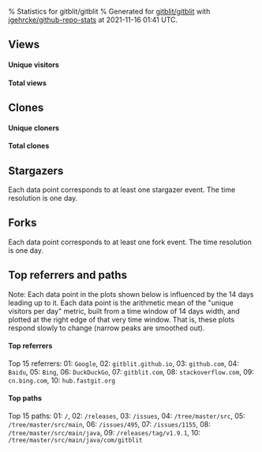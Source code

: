 % Statistics for gitblit/gitblit
% Generated for [gitblit/gitblit](https://github.com/gitblit/gitblit) with [jgehrcke/github-repo-stats](https://github.com/jgehrcke/github-repo-stats) at 2021-11-16 01:41 UTC.


## Views

#### Unique visitors
<div id="chart_views_unique" class="full-width-chart"></div>

#### Total views
<div id="chart_views_total" class="full-width-chart"></div>

<div class="pagebreak-for-print"> </div>


## Clones

#### Unique cloners
<div id="chart_clones_unique" class="full-width-chart"></div>

#### Total clones
<div id="chart_clones_total" class="full-width-chart"></div>



<div class="pagebreak-for-print"> </div>



## Stargazers

Each data point corresponds to at least one stargazer event.
The time resolution is one day.

<div id="chart_stargazers" class="full-width-chart"></div>




## Forks

Each data point corresponds to at least one fork event.
The time resolution is one day.

<div id="chart_forks" class="full-width-chart"></div>




<div class="pagebreak-for-print"> </div>



## Top referrers and paths


Note: Each data point in the plots shown below is influenced by the 14 days
leading up to it. Each data point is the arithmetic mean of the "unique
visitors per day" metric, built from a time window of 14 days width, and
plotted at the right edge of that very time window. That is, these plots
respond slowly to change (narrow peaks are smoothed out).




#### Top referrers


<div id="chart_referrers_top_n_alltime" class="full-width-chart"></div>

Top 15 referrers: 01: `Google`, 02: `gitblit.github.io`, 03: `github.com`, 04: `Baidu`, 05: `Bing`, 06: `DuckDuckGo`, 07: `gitblit.com`, 08: `stackoverflow.com`, 09: `cn.bing.com`, 10: `hub.fastgit.org`





#### Top paths


<div id="chart_paths_top_n_alltime" class="full-width-chart"></div>

Top 15 paths: 01: `/`, 02: `/releases`, 03: `/issues`, 04: `/tree/master/src`, 05: `/tree/master/src/main`, 06: `/issues/495`, 07: `/issues/1155`, 08: `/tree/master/src/main/java`, 09: `/releases/tag/v1.9.1`, 10: `/tree/master/src/main/java/com/gitblit`


<script type="text/javascript">
    vegaEmbed('#chart_views_unique', {"$schema": "https://vega.github.io/schema/vega-lite/v4.8.1.json", "config": {"arc": {"fill": "#1b1e23"}, "area": {"fill": "#1b1e23"}, "axisBottom": {"domainColor": "#a9b4c4", "gridColor": "#a9b4c4", "labelColor": "#1b1e23", "labelFont": "relative-mono-11-pitch-pro, Menlo, monospace", "tickColor": "#a9b4c4", "titleColor": "#1b1e23", "titleFont": "relative-mono-11-pitch-pro, Menlo, monospace"}, "axisLeft": {"domainColor": "#a9b4c4", "gridColor": "#a9b4c4", "labelColor": "#1b1e23", "labelFont": "relative-mono-11-pitch-pro, Menlo, monospace", "tickColor": "#a9b4c4", "titleColor": "#1b1e23", "titleFont": "relative-mono-11-pitch-pro, Menlo, monospace"}, "axisX": {"grid": false}, "axisY": {"grid": false, "labelBound": true}, "background": "#FFFFFF", "group": {"fill": "#FFFFFF"}, "header": {"fontWeight": 400, "labelFont": "relative-mono-11-pitch-pro, Menlo, monospace", "titleFont": "relative-mono-11-pitch-pro, Menlo, monospace"}, "legend": {"labelFont": "relative-mono-11-pitch-pro, Menlo, monospace", "symbolSize": 200, "symbolType": "circle", "titleFont": "relative-mono-11-pitch-pro, Menlo, monospace"}, "line": {"color": "#1b1e23", "stroke": "#1b1e23"}, "path": {"stroke": "#1b1e23"}, "point": {"color": "#1b1e23", "cursor": "pointer", "filled": true, "size": 100}, "range": {"category": ["#85a2f7", "#ea9755", "#7eb36a", "#f07071", "#bc85d9", "#e587b6", "#a9b4c4", "#d4c05e", "#64b9c4"]}, "style": {"bar": {"fill": "#1b1e23"}, "text": {"font": "relative-mono-11-pitch-pro, Menlo, monospace", "fontWeight": 400}}, "symbol": {"shape": "circle"}, "title": {"anchor": "start", "font": "relative-mono-11-pitch-pro, Menlo, monospace", "fontWeight": 400}, "trail": {"color": "#1b1e23", "stroke": "#1b1e23"}, "view": {"stroke": null}}, "data": {"name": "data-1451754f25b0106c807f62b76a0999c6"}, "datasets": {"data-1451754f25b0106c807f62b76a0999c6": [{"time": "2021-11-02T00:00:00+00:00", "views_total": 187, "views_unique": 51}, {"time": "2021-11-03T00:00:00+00:00", "views_total": 212, "views_unique": 64}, {"time": "2021-11-04T00:00:00+00:00", "views_total": 218, "views_unique": 58}, {"time": "2021-11-05T00:00:00+00:00", "views_total": 101, "views_unique": 37}, {"time": "2021-11-06T00:00:00+00:00", "views_total": 33, "views_unique": 14}, {"time": "2021-11-07T00:00:00+00:00", "views_total": 41, "views_unique": 14}, {"time": "2021-11-08T00:00:00+00:00", "views_total": 132, "views_unique": 53}, {"time": "2021-11-09T00:00:00+00:00", "views_total": 120, "views_unique": 41}, {"time": "2021-11-10T00:00:00+00:00", "views_total": 127, "views_unique": 56}, {"time": "2021-11-11T00:00:00+00:00", "views_total": 106, "views_unique": 53}, {"time": "2021-11-12T00:00:00+00:00", "views_total": 173, "views_unique": 48}, {"time": "2021-11-13T00:00:00+00:00", "views_total": 41, "views_unique": 17}, {"time": "2021-11-14T00:00:00+00:00", "views_total": 159, "views_unique": 31}, {"time": "2021-11-15T00:00:00+00:00", "views_total": 120, "views_unique": 53}]}, "encoding": {"x": {"field": "time", "timeUnit": "yearmonthdate", "title": "date", "type": "temporal"}, "y": {"field": "views_unique", "scale": {"domain": [0, 70.4], "zero": true}, "title": "unique views per day", "type": "quantitative"}}, "height": 200, "mark": {"point": true, "type": "line"}, "padding": 10, "width": "container"}, {"actions": false, "renderer": "svg"}).catch(console.error);
vegaEmbed('#chart_views_total', {"$schema": "https://vega.github.io/schema/vega-lite/v4.8.1.json", "config": {"arc": {"fill": "#1b1e23"}, "area": {"fill": "#1b1e23"}, "axisBottom": {"domainColor": "#a9b4c4", "gridColor": "#a9b4c4", "labelColor": "#1b1e23", "labelFont": "relative-mono-11-pitch-pro, Menlo, monospace", "tickColor": "#a9b4c4", "titleColor": "#1b1e23", "titleFont": "relative-mono-11-pitch-pro, Menlo, monospace"}, "axisLeft": {"domainColor": "#a9b4c4", "gridColor": "#a9b4c4", "labelColor": "#1b1e23", "labelFont": "relative-mono-11-pitch-pro, Menlo, monospace", "tickColor": "#a9b4c4", "titleColor": "#1b1e23", "titleFont": "relative-mono-11-pitch-pro, Menlo, monospace"}, "axisX": {"grid": false}, "axisY": {"grid": false, "labelBound": true}, "background": "#FFFFFF", "group": {"fill": "#FFFFFF"}, "header": {"fontWeight": 400, "labelFont": "relative-mono-11-pitch-pro, Menlo, monospace", "titleFont": "relative-mono-11-pitch-pro, Menlo, monospace"}, "legend": {"labelFont": "relative-mono-11-pitch-pro, Menlo, monospace", "symbolSize": 200, "symbolType": "circle", "titleFont": "relative-mono-11-pitch-pro, Menlo, monospace"}, "line": {"color": "#1b1e23", "stroke": "#1b1e23"}, "path": {"stroke": "#1b1e23"}, "point": {"color": "#1b1e23", "cursor": "pointer", "filled": true, "size": 100}, "range": {"category": ["#85a2f7", "#ea9755", "#7eb36a", "#f07071", "#bc85d9", "#e587b6", "#a9b4c4", "#d4c05e", "#64b9c4"]}, "style": {"bar": {"fill": "#1b1e23"}, "text": {"font": "relative-mono-11-pitch-pro, Menlo, monospace", "fontWeight": 400}}, "symbol": {"shape": "circle"}, "title": {"anchor": "start", "font": "relative-mono-11-pitch-pro, Menlo, monospace", "fontWeight": 400}, "trail": {"color": "#1b1e23", "stroke": "#1b1e23"}, "view": {"stroke": null}}, "data": {"name": "data-1451754f25b0106c807f62b76a0999c6"}, "datasets": {"data-1451754f25b0106c807f62b76a0999c6": [{"time": "2021-11-02T00:00:00+00:00", "views_total": 187, "views_unique": 51}, {"time": "2021-11-03T00:00:00+00:00", "views_total": 212, "views_unique": 64}, {"time": "2021-11-04T00:00:00+00:00", "views_total": 218, "views_unique": 58}, {"time": "2021-11-05T00:00:00+00:00", "views_total": 101, "views_unique": 37}, {"time": "2021-11-06T00:00:00+00:00", "views_total": 33, "views_unique": 14}, {"time": "2021-11-07T00:00:00+00:00", "views_total": 41, "views_unique": 14}, {"time": "2021-11-08T00:00:00+00:00", "views_total": 132, "views_unique": 53}, {"time": "2021-11-09T00:00:00+00:00", "views_total": 120, "views_unique": 41}, {"time": "2021-11-10T00:00:00+00:00", "views_total": 127, "views_unique": 56}, {"time": "2021-11-11T00:00:00+00:00", "views_total": 106, "views_unique": 53}, {"time": "2021-11-12T00:00:00+00:00", "views_total": 173, "views_unique": 48}, {"time": "2021-11-13T00:00:00+00:00", "views_total": 41, "views_unique": 17}, {"time": "2021-11-14T00:00:00+00:00", "views_total": 159, "views_unique": 31}, {"time": "2021-11-15T00:00:00+00:00", "views_total": 120, "views_unique": 53}]}, "encoding": {"x": {"field": "time", "timeUnit": "yearmonthdate", "title": "date", "type": "temporal"}, "y": {"field": "views_total", "scale": {"domain": [0, 239.8], "zero": true}, "title": "total views per day", "type": "quantitative"}}, "height": 200, "mark": {"point": true, "type": "line"}, "padding": 10, "width": "container"}, {"actions": false, "renderer": "svg"}).catch(console.error);
vegaEmbed('#chart_clones_unique', {"$schema": "https://vega.github.io/schema/vega-lite/v4.8.1.json", "config": {"arc": {"fill": "#1b1e23"}, "area": {"fill": "#1b1e23"}, "axisBottom": {"domainColor": "#a9b4c4", "gridColor": "#a9b4c4", "labelColor": "#1b1e23", "labelFont": "relative-mono-11-pitch-pro, Menlo, monospace", "tickColor": "#a9b4c4", "titleColor": "#1b1e23", "titleFont": "relative-mono-11-pitch-pro, Menlo, monospace"}, "axisLeft": {"domainColor": "#a9b4c4", "gridColor": "#a9b4c4", "labelColor": "#1b1e23", "labelFont": "relative-mono-11-pitch-pro, Menlo, monospace", "tickColor": "#a9b4c4", "titleColor": "#1b1e23", "titleFont": "relative-mono-11-pitch-pro, Menlo, monospace"}, "axisX": {"grid": false}, "axisY": {"grid": false, "labelBound": true}, "background": "#FFFFFF", "group": {"fill": "#FFFFFF"}, "header": {"fontWeight": 400, "labelFont": "relative-mono-11-pitch-pro, Menlo, monospace", "titleFont": "relative-mono-11-pitch-pro, Menlo, monospace"}, "legend": {"labelFont": "relative-mono-11-pitch-pro, Menlo, monospace", "symbolSize": 200, "symbolType": "circle", "titleFont": "relative-mono-11-pitch-pro, Menlo, monospace"}, "line": {"color": "#1b1e23", "stroke": "#1b1e23"}, "path": {"stroke": "#1b1e23"}, "point": {"color": "#1b1e23", "cursor": "pointer", "filled": true, "size": 100}, "range": {"category": ["#85a2f7", "#ea9755", "#7eb36a", "#f07071", "#bc85d9", "#e587b6", "#a9b4c4", "#d4c05e", "#64b9c4"]}, "style": {"bar": {"fill": "#1b1e23"}, "text": {"font": "relative-mono-11-pitch-pro, Menlo, monospace", "fontWeight": 400}}, "symbol": {"shape": "circle"}, "title": {"anchor": "start", "font": "relative-mono-11-pitch-pro, Menlo, monospace", "fontWeight": 400}, "trail": {"color": "#1b1e23", "stroke": "#1b1e23"}, "view": {"stroke": null}}, "data": {"name": "data-c258695bab7c9a6f47cd21e1d53c9481"}, "datasets": {"data-c258695bab7c9a6f47cd21e1d53c9481": [{"clones_total": 2, "clones_unique": 2, "time": "2021-11-02T00:00:00+00:00"}, {"clones_total": 17, "clones_unique": 5, "time": "2021-11-03T00:00:00+00:00"}, {"clones_total": 3, "clones_unique": 2, "time": "2021-11-04T00:00:00+00:00"}, {"clones_total": 2, "clones_unique": 2, "time": "2021-11-05T00:00:00+00:00"}, {"clones_total": 3, "clones_unique": 3, "time": "2021-11-06T00:00:00+00:00"}, {"clones_total": 4, "clones_unique": 3, "time": "2021-11-07T00:00:00+00:00"}, {"clones_total": 5, "clones_unique": 5, "time": "2021-11-08T00:00:00+00:00"}, {"clones_total": 3, "clones_unique": 2, "time": "2021-11-09T00:00:00+00:00"}, {"clones_total": 4, "clones_unique": 3, "time": "2021-11-10T00:00:00+00:00"}, {"clones_total": 5, "clones_unique": 5, "time": "2021-11-11T00:00:00+00:00"}, {"clones_total": 1, "clones_unique": 1, "time": "2021-11-12T00:00:00+00:00"}, {"clones_total": 4, "clones_unique": 3, "time": "2021-11-13T00:00:00+00:00"}, {"clones_total": 1, "clones_unique": 1, "time": "2021-11-14T00:00:00+00:00"}, {"clones_total": 7, "clones_unique": 5, "time": "2021-11-15T00:00:00+00:00"}]}, "encoding": {"x": {"field": "time", "timeUnit": "yearmonthdate", "title": "date", "type": "temporal"}, "y": {"field": "clones_unique", "scale": {"domain": [0, 5.5], "zero": true}, "title": "unique clones per day", "type": "quantitative"}}, "height": 200, "mark": {"point": true, "type": "line"}, "padding": 10, "width": "container"}, {"actions": false, "renderer": "svg"}).catch(console.error);
vegaEmbed('#chart_clones_total', {"$schema": "https://vega.github.io/schema/vega-lite/v4.8.1.json", "config": {"arc": {"fill": "#1b1e23"}, "area": {"fill": "#1b1e23"}, "axisBottom": {"domainColor": "#a9b4c4", "gridColor": "#a9b4c4", "labelColor": "#1b1e23", "labelFont": "relative-mono-11-pitch-pro, Menlo, monospace", "tickColor": "#a9b4c4", "titleColor": "#1b1e23", "titleFont": "relative-mono-11-pitch-pro, Menlo, monospace"}, "axisLeft": {"domainColor": "#a9b4c4", "gridColor": "#a9b4c4", "labelColor": "#1b1e23", "labelFont": "relative-mono-11-pitch-pro, Menlo, monospace", "tickColor": "#a9b4c4", "titleColor": "#1b1e23", "titleFont": "relative-mono-11-pitch-pro, Menlo, monospace"}, "axisX": {"grid": false}, "axisY": {"grid": false, "labelBound": true}, "background": "#FFFFFF", "group": {"fill": "#FFFFFF"}, "header": {"fontWeight": 400, "labelFont": "relative-mono-11-pitch-pro, Menlo, monospace", "titleFont": "relative-mono-11-pitch-pro, Menlo, monospace"}, "legend": {"labelFont": "relative-mono-11-pitch-pro, Menlo, monospace", "symbolSize": 200, "symbolType": "circle", "titleFont": "relative-mono-11-pitch-pro, Menlo, monospace"}, "line": {"color": "#1b1e23", "stroke": "#1b1e23"}, "path": {"stroke": "#1b1e23"}, "point": {"color": "#1b1e23", "cursor": "pointer", "filled": true, "size": 100}, "range": {"category": ["#85a2f7", "#ea9755", "#7eb36a", "#f07071", "#bc85d9", "#e587b6", "#a9b4c4", "#d4c05e", "#64b9c4"]}, "style": {"bar": {"fill": "#1b1e23"}, "text": {"font": "relative-mono-11-pitch-pro, Menlo, monospace", "fontWeight": 400}}, "symbol": {"shape": "circle"}, "title": {"anchor": "start", "font": "relative-mono-11-pitch-pro, Menlo, monospace", "fontWeight": 400}, "trail": {"color": "#1b1e23", "stroke": "#1b1e23"}, "view": {"stroke": null}}, "data": {"name": "data-c258695bab7c9a6f47cd21e1d53c9481"}, "datasets": {"data-c258695bab7c9a6f47cd21e1d53c9481": [{"clones_total": 2, "clones_unique": 2, "time": "2021-11-02T00:00:00+00:00"}, {"clones_total": 17, "clones_unique": 5, "time": "2021-11-03T00:00:00+00:00"}, {"clones_total": 3, "clones_unique": 2, "time": "2021-11-04T00:00:00+00:00"}, {"clones_total": 2, "clones_unique": 2, "time": "2021-11-05T00:00:00+00:00"}, {"clones_total": 3, "clones_unique": 3, "time": "2021-11-06T00:00:00+00:00"}, {"clones_total": 4, "clones_unique": 3, "time": "2021-11-07T00:00:00+00:00"}, {"clones_total": 5, "clones_unique": 5, "time": "2021-11-08T00:00:00+00:00"}, {"clones_total": 3, "clones_unique": 2, "time": "2021-11-09T00:00:00+00:00"}, {"clones_total": 4, "clones_unique": 3, "time": "2021-11-10T00:00:00+00:00"}, {"clones_total": 5, "clones_unique": 5, "time": "2021-11-11T00:00:00+00:00"}, {"clones_total": 1, "clones_unique": 1, "time": "2021-11-12T00:00:00+00:00"}, {"clones_total": 4, "clones_unique": 3, "time": "2021-11-13T00:00:00+00:00"}, {"clones_total": 1, "clones_unique": 1, "time": "2021-11-14T00:00:00+00:00"}, {"clones_total": 7, "clones_unique": 5, "time": "2021-11-15T00:00:00+00:00"}]}, "encoding": {"x": {"field": "time", "timeUnit": "yearmonthdate", "title": "date", "type": "temporal"}, "y": {"field": "clones_total", "scale": {"domain": [0, 18.700000000000003], "zero": true}, "title": "total clones per day", "type": "quantitative"}}, "height": 200, "mark": {"point": true, "type": "line"}, "padding": 10, "width": "container"}, {"actions": false, "renderer": "svg"}).catch(console.error);
vegaEmbed('#chart_stargazers', {"$schema": "https://vega.github.io/schema/vega-lite/v4.8.1.json", "config": {"arc": {"fill": "#1b1e23"}, "area": {"fill": "#1b1e23"}, "axisBottom": {"domainColor": "#a9b4c4", "gridColor": "#a9b4c4", "labelColor": "#1b1e23", "labelFont": "relative-mono-11-pitch-pro, Menlo, monospace", "tickColor": "#a9b4c4", "titleColor": "#1b1e23", "titleFont": "relative-mono-11-pitch-pro, Menlo, monospace"}, "axisLeft": {"domainColor": "#a9b4c4", "gridColor": "#a9b4c4", "labelColor": "#1b1e23", "labelFont": "relative-mono-11-pitch-pro, Menlo, monospace", "tickColor": "#a9b4c4", "titleColor": "#1b1e23", "titleFont": "relative-mono-11-pitch-pro, Menlo, monospace"}, "axisX": {"grid": false}, "axisY": {"grid": false}, "background": "#FFFFFF", "group": {"fill": "#FFFFFF"}, "header": {"fontWeight": 400, "labelFont": "relative-mono-11-pitch-pro, Menlo, monospace", "titleFont": "relative-mono-11-pitch-pro, Menlo, monospace"}, "legend": {"labelFont": "relative-mono-11-pitch-pro, Menlo, monospace", "symbolSize": 200, "symbolType": "circle", "titleFont": "relative-mono-11-pitch-pro, Menlo, monospace"}, "line": {"color": "#1b1e23", "stroke": "#1b1e23"}, "path": {"stroke": "#1b1e23"}, "point": {"color": "#1b1e23", "cursor": "pointer", "filled": true, "size": 100}, "range": {"category": ["#85a2f7", "#ea9755", "#7eb36a", "#f07071", "#bc85d9", "#e587b6", "#a9b4c4", "#d4c05e", "#64b9c4"]}, "style": {"bar": {"fill": "#1b1e23"}, "text": {"font": "relative-mono-11-pitch-pro, Menlo, monospace", "fontWeight": 400}}, "symbol": {"shape": "circle"}, "title": {"anchor": "start", "font": "relative-mono-11-pitch-pro, Menlo, monospace", "fontWeight": 400}, "trail": {"color": "#1b1e23", "stroke": "#1b1e23"}, "view": {"stroke": null}}, "data": {"name": "data-85ba6c79335be3c7ebb0146b1a5f57d2"}, "datasets": {"data-85ba6c79335be3c7ebb0146b1a5f57d2": [{"stars_cumulative": 147.0, "time": "2011-06-22T00:00:00+00:00"}, {"stars_cumulative": 153.0, "time": "2011-07-29T22:00:00+00:00"}, {"stars_cumulative": 161.0, "time": "2011-09-05T20:00:00+00:00"}, {"stars_cumulative": 168.0, "time": "2011-10-13T18:00:00+00:00"}, {"stars_cumulative": 172.0, "time": "2011-11-20T16:00:00+00:00"}, {"stars_cumulative": 177.0, "time": "2011-12-28T14:00:00+00:00"}, {"stars_cumulative": 184.0, "time": "2012-02-04T12:00:00+00:00"}, {"stars_cumulative": 190.0, "time": "2012-03-13T10:00:00+00:00"}, {"stars_cumulative": 191.0, "time": "2012-04-20T08:00:00+00:00"}, {"stars_cumulative": 194.0, "time": "2012-07-05T04:00:00+00:00"}, {"stars_cumulative": 195.0, "time": "2012-08-12T02:00:00+00:00"}, {"stars_cumulative": 198.0, "time": "2012-09-19T00:00:00+00:00"}, {"stars_cumulative": 201.0, "time": "2012-10-26T22:00:00+00:00"}, {"stars_cumulative": 203.0, "time": "2012-12-03T20:00:00+00:00"}, {"stars_cumulative": 205.0, "time": "2013-01-10T18:00:00+00:00"}, {"stars_cumulative": 224.0, "time": "2013-02-17T16:00:00+00:00"}, {"stars_cumulative": 238.0, "time": "2013-03-27T14:00:00+00:00"}, {"stars_cumulative": 255.0, "time": "2013-05-04T12:00:00+00:00"}, {"stars_cumulative": 282.0, "time": "2013-06-11T10:00:00+00:00"}, {"stars_cumulative": 304.0, "time": "2013-07-19T08:00:00+00:00"}, {"stars_cumulative": 319.0, "time": "2013-08-26T06:00:00+00:00"}, {"stars_cumulative": 335.0, "time": "2013-10-03T04:00:00+00:00"}, {"stars_cumulative": 361.0, "time": "2013-11-10T02:00:00+00:00"}, {"stars_cumulative": 378.0, "time": "2013-12-18T00:00:00+00:00"}, {"stars_cumulative": 404.0, "time": "2014-01-24T22:00:00+00:00"}, {"stars_cumulative": 435.0, "time": "2014-03-03T20:00:00+00:00"}, {"stars_cumulative": 469.0, "time": "2014-04-10T18:00:00+00:00"}, {"stars_cumulative": 482.0, "time": "2014-05-18T16:00:00+00:00"}, {"stars_cumulative": 499.0, "time": "2014-06-25T14:00:00+00:00"}, {"stars_cumulative": 521.0, "time": "2014-08-02T12:00:00+00:00"}, {"stars_cumulative": 531.0, "time": "2014-09-09T10:00:00+00:00"}, {"stars_cumulative": 556.0, "time": "2014-10-17T08:00:00+00:00"}, {"stars_cumulative": 577.0, "time": "2014-11-24T06:00:00+00:00"}, {"stars_cumulative": 599.0, "time": "2015-01-01T04:00:00+00:00"}, {"stars_cumulative": 623.0, "time": "2015-02-08T02:00:00+00:00"}, {"stars_cumulative": 653.0, "time": "2015-03-18T00:00:00+00:00"}, {"stars_cumulative": 676.0, "time": "2015-04-24T22:00:00+00:00"}, {"stars_cumulative": 701.0, "time": "2015-06-01T20:00:00+00:00"}, {"stars_cumulative": 719.0, "time": "2015-07-09T18:00:00+00:00"}, {"stars_cumulative": 734.0, "time": "2015-08-16T16:00:00+00:00"}, {"stars_cumulative": 752.0, "time": "2015-09-23T14:00:00+00:00"}, {"stars_cumulative": 796.0, "time": "2015-10-31T12:00:00+00:00"}, {"stars_cumulative": 818.0, "time": "2015-12-08T10:00:00+00:00"}, {"stars_cumulative": 842.0, "time": "2016-01-15T08:00:00+00:00"}, {"stars_cumulative": 876.0, "time": "2016-02-22T06:00:00+00:00"}, {"stars_cumulative": 908.0, "time": "2016-03-31T04:00:00+00:00"}, {"stars_cumulative": 926.0, "time": "2016-05-08T02:00:00+00:00"}, {"stars_cumulative": 971.0, "time": "2016-06-15T00:00:00+00:00"}, {"stars_cumulative": 1002.0, "time": "2016-07-22T22:00:00+00:00"}, {"stars_cumulative": 1021.0, "time": "2016-08-29T20:00:00+00:00"}, {"stars_cumulative": 1044.0, "time": "2016-10-06T18:00:00+00:00"}, {"stars_cumulative": 1064.0, "time": "2016-11-13T16:00:00+00:00"}, {"stars_cumulative": 1091.0, "time": "2016-12-21T14:00:00+00:00"}, {"stars_cumulative": 1114.0, "time": "2017-01-28T12:00:00+00:00"}, {"stars_cumulative": 1138.0, "time": "2017-03-07T10:00:00+00:00"}, {"stars_cumulative": 1161.0, "time": "2017-04-14T08:00:00+00:00"}, {"stars_cumulative": 1186.0, "time": "2017-05-22T06:00:00+00:00"}, {"stars_cumulative": 1202.0, "time": "2017-06-29T04:00:00+00:00"}, {"stars_cumulative": 1239.0, "time": "2017-08-06T02:00:00+00:00"}, {"stars_cumulative": 1261.0, "time": "2017-09-13T00:00:00+00:00"}, {"stars_cumulative": 1278.0, "time": "2017-10-20T22:00:00+00:00"}, {"stars_cumulative": 1302.0, "time": "2017-11-27T20:00:00+00:00"}, {"stars_cumulative": 1322.0, "time": "2018-01-04T18:00:00+00:00"}, {"stars_cumulative": 1337.0, "time": "2018-02-11T16:00:00+00:00"}, {"stars_cumulative": 1358.0, "time": "2018-03-21T14:00:00+00:00"}, {"stars_cumulative": 1380.0, "time": "2018-04-28T12:00:00+00:00"}, {"stars_cumulative": 1402.0, "time": "2018-06-05T10:00:00+00:00"}, {"stars_cumulative": 1426.0, "time": "2018-07-13T08:00:00+00:00"}, {"stars_cumulative": 1443.0, "time": "2018-08-20T06:00:00+00:00"}, {"stars_cumulative": 1458.0, "time": "2018-09-27T04:00:00+00:00"}, {"stars_cumulative": 1481.0, "time": "2018-11-04T02:00:00+00:00"}, {"stars_cumulative": 1492.0, "time": "2018-12-12T00:00:00+00:00"}, {"stars_cumulative": 1506.0, "time": "2019-01-18T22:00:00+00:00"}, {"stars_cumulative": 1528.0, "time": "2019-02-25T20:00:00+00:00"}, {"stars_cumulative": 1545.0, "time": "2019-04-04T18:00:00+00:00"}, {"stars_cumulative": 1570.0, "time": "2019-05-12T16:00:00+00:00"}, {"stars_cumulative": 1583.0, "time": "2019-06-19T14:00:00+00:00"}, {"stars_cumulative": 1605.0, "time": "2019-07-27T12:00:00+00:00"}, {"stars_cumulative": 1621.0, "time": "2019-09-03T10:00:00+00:00"}, {"stars_cumulative": 1644.0, "time": "2019-10-11T08:00:00+00:00"}, {"stars_cumulative": 1656.0, "time": "2019-11-18T06:00:00+00:00"}, {"stars_cumulative": 1673.0, "time": "2019-12-26T04:00:00+00:00"}, {"stars_cumulative": 1686.0, "time": "2020-02-02T02:00:00+00:00"}, {"stars_cumulative": 1712.0, "time": "2020-03-11T00:00:00+00:00"}, {"stars_cumulative": 1738.0, "time": "2020-04-17T22:00:00+00:00"}, {"stars_cumulative": 1761.0, "time": "2020-05-25T20:00:00+00:00"}, {"stars_cumulative": 1779.0, "time": "2020-07-02T18:00:00+00:00"}, {"stars_cumulative": 1800.0, "time": "2020-08-09T16:00:00+00:00"}, {"stars_cumulative": 1816.0, "time": "2020-09-16T14:00:00+00:00"}, {"stars_cumulative": 1831.0, "time": "2020-10-24T12:00:00+00:00"}, {"stars_cumulative": 1851.0, "time": "2020-12-01T10:00:00+00:00"}, {"stars_cumulative": 1864.0, "time": "2021-01-08T08:00:00+00:00"}, {"stars_cumulative": 1889.0, "time": "2021-02-15T06:00:00+00:00"}, {"stars_cumulative": 1903.0, "time": "2021-03-25T04:00:00+00:00"}, {"stars_cumulative": 1918.0, "time": "2021-05-02T02:00:00+00:00"}, {"stars_cumulative": 1933.0, "time": "2021-06-09T00:00:00+00:00"}, {"stars_cumulative": 1942.0, "time": "2021-07-16T22:00:00+00:00"}, {"stars_cumulative": 1953.0, "time": "2021-08-23T20:00:00+00:00"}, {"stars_cumulative": 1964.0, "time": "2021-09-30T18:00:00+00:00"}, {"stars_cumulative": 1966.0, "time": "2021-11-07T16:00:00+00:00"}]}, "encoding": {"x": {"field": "time", "scale": {"domain": ["2011-06-22", "2021-11-07"]}, "timeUnit": "yearmonthdate", "title": "date", "type": "temporal"}, "y": {"field": "stars_cumulative", "scale": {"domain": [0, 2162.6000000000004], "zero": true}, "title": "stargazer count (cumulative)", "type": "quantitative"}}, "height": 300, "mark": {"point": true, "type": "line"}, "padding": 10, "width": "container"}, {"actions": false, "renderer": "svg"}).catch(console.error);
vegaEmbed('#chart_forks', {"$schema": "https://vega.github.io/schema/vega-lite/v4.8.1.json", "config": {"arc": {"fill": "#1b1e23"}, "area": {"fill": "#1b1e23"}, "axisBottom": {"domainColor": "#a9b4c4", "gridColor": "#a9b4c4", "labelColor": "#1b1e23", "labelFont": "relative-mono-11-pitch-pro, Menlo, monospace", "tickColor": "#a9b4c4", "titleColor": "#1b1e23", "titleFont": "relative-mono-11-pitch-pro, Menlo, monospace"}, "axisLeft": {"domainColor": "#a9b4c4", "gridColor": "#a9b4c4", "labelColor": "#1b1e23", "labelFont": "relative-mono-11-pitch-pro, Menlo, monospace", "tickColor": "#a9b4c4", "titleColor": "#1b1e23", "titleFont": "relative-mono-11-pitch-pro, Menlo, monospace"}, "axisX": {"grid": false}, "axisY": {"grid": false}, "background": "#FFFFFF", "group": {"fill": "#FFFFFF"}, "header": {"fontWeight": 400, "labelFont": "relative-mono-11-pitch-pro, Menlo, monospace", "titleFont": "relative-mono-11-pitch-pro, Menlo, monospace"}, "legend": {"labelFont": "relative-mono-11-pitch-pro, Menlo, monospace", "symbolSize": 200, "symbolType": "circle", "titleFont": "relative-mono-11-pitch-pro, Menlo, monospace"}, "line": {"color": "#1b1e23", "stroke": "#1b1e23"}, "path": {"stroke": "#1b1e23"}, "point": {"color": "#1b1e23", "cursor": "pointer", "filled": true, "size": 100}, "range": {"category": ["#85a2f7", "#ea9755", "#7eb36a", "#f07071", "#bc85d9", "#e587b6", "#a9b4c4", "#d4c05e", "#64b9c4"]}, "style": {"bar": {"fill": "#1b1e23"}, "text": {"font": "relative-mono-11-pitch-pro, Menlo, monospace", "fontWeight": 400}}, "symbol": {"shape": "circle"}, "title": {"anchor": "start", "font": "relative-mono-11-pitch-pro, Menlo, monospace", "fontWeight": 400}, "trail": {"color": "#1b1e23", "stroke": "#1b1e23"}, "view": {"stroke": null}}, "data": {"name": "data-a073988f76de6e4a26d01e678b3e107b"}, "datasets": {"data-a073988f76de6e4a26d01e678b3e107b": [{"forks_cumulative": 1, "time": "2011-09-22T00:00:00+00:00"}, {"forks_cumulative": 3, "time": "2011-10-28T23:00:00+00:00"}, {"forks_cumulative": 4, "time": "2011-12-04T22:00:00+00:00"}, {"forks_cumulative": 7, "time": "2012-01-10T21:00:00+00:00"}, {"forks_cumulative": 11, "time": "2012-02-16T20:00:00+00:00"}, {"forks_cumulative": 15, "time": "2012-03-24T19:00:00+00:00"}, {"forks_cumulative": 17, "time": "2012-04-30T18:00:00+00:00"}, {"forks_cumulative": 19, "time": "2012-06-06T17:00:00+00:00"}, {"forks_cumulative": 24, "time": "2012-07-13T16:00:00+00:00"}, {"forks_cumulative": 26, "time": "2012-08-19T15:00:00+00:00"}, {"forks_cumulative": 33, "time": "2012-09-25T14:00:00+00:00"}, {"forks_cumulative": 42, "time": "2012-11-01T13:00:00+00:00"}, {"forks_cumulative": 53, "time": "2012-12-08T12:00:00+00:00"}, {"forks_cumulative": 60, "time": "2013-01-14T11:00:00+00:00"}, {"forks_cumulative": 65, "time": "2013-02-20T10:00:00+00:00"}, {"forks_cumulative": 70, "time": "2013-03-29T09:00:00+00:00"}, {"forks_cumulative": 76, "time": "2013-05-05T08:00:00+00:00"}, {"forks_cumulative": 82, "time": "2013-06-11T07:00:00+00:00"}, {"forks_cumulative": 90, "time": "2013-07-18T06:00:00+00:00"}, {"forks_cumulative": 97, "time": "2013-08-24T05:00:00+00:00"}, {"forks_cumulative": 101, "time": "2013-09-30T04:00:00+00:00"}, {"forks_cumulative": 104, "time": "2013-11-06T03:00:00+00:00"}, {"forks_cumulative": 110, "time": "2013-12-13T02:00:00+00:00"}, {"forks_cumulative": 120, "time": "2014-01-19T01:00:00+00:00"}, {"forks_cumulative": 132, "time": "2014-02-25T00:00:00+00:00"}, {"forks_cumulative": 140, "time": "2014-04-02T23:00:00+00:00"}, {"forks_cumulative": 154, "time": "2014-05-09T22:00:00+00:00"}, {"forks_cumulative": 164, "time": "2014-06-15T21:00:00+00:00"}, {"forks_cumulative": 176, "time": "2014-07-22T20:00:00+00:00"}, {"forks_cumulative": 185, "time": "2014-08-28T19:00:00+00:00"}, {"forks_cumulative": 189, "time": "2014-10-04T18:00:00+00:00"}, {"forks_cumulative": 201, "time": "2014-11-10T17:00:00+00:00"}, {"forks_cumulative": 204, "time": "2014-12-17T16:00:00+00:00"}, {"forks_cumulative": 208, "time": "2015-01-23T15:00:00+00:00"}, {"forks_cumulative": 214, "time": "2015-03-01T14:00:00+00:00"}, {"forks_cumulative": 223, "time": "2015-04-07T13:00:00+00:00"}, {"forks_cumulative": 233, "time": "2015-05-14T12:00:00+00:00"}, {"forks_cumulative": 242, "time": "2015-06-20T11:00:00+00:00"}, {"forks_cumulative": 248, "time": "2015-07-27T10:00:00+00:00"}, {"forks_cumulative": 252, "time": "2015-09-02T09:00:00+00:00"}, {"forks_cumulative": 261, "time": "2015-10-09T08:00:00+00:00"}, {"forks_cumulative": 269, "time": "2015-11-15T07:00:00+00:00"}, {"forks_cumulative": 281, "time": "2015-12-22T06:00:00+00:00"}, {"forks_cumulative": 287, "time": "2016-01-28T05:00:00+00:00"}, {"forks_cumulative": 295, "time": "2016-03-05T04:00:00+00:00"}, {"forks_cumulative": 304, "time": "2016-04-11T03:00:00+00:00"}, {"forks_cumulative": 313, "time": "2016-05-18T02:00:00+00:00"}, {"forks_cumulative": 320, "time": "2016-06-24T01:00:00+00:00"}, {"forks_cumulative": 331, "time": "2016-07-31T00:00:00+00:00"}, {"forks_cumulative": 340, "time": "2016-09-05T23:00:00+00:00"}, {"forks_cumulative": 354, "time": "2016-10-12T22:00:00+00:00"}, {"forks_cumulative": 365, "time": "2016-11-18T21:00:00+00:00"}, {"forks_cumulative": 377, "time": "2016-12-25T20:00:00+00:00"}, {"forks_cumulative": 386, "time": "2017-01-31T19:00:00+00:00"}, {"forks_cumulative": 391, "time": "2017-03-09T18:00:00+00:00"}, {"forks_cumulative": 394, "time": "2017-04-15T17:00:00+00:00"}, {"forks_cumulative": 403, "time": "2017-05-22T16:00:00+00:00"}, {"forks_cumulative": 409, "time": "2017-06-28T15:00:00+00:00"}, {"forks_cumulative": 417, "time": "2017-08-04T14:00:00+00:00"}, {"forks_cumulative": 422, "time": "2017-09-10T13:00:00+00:00"}, {"forks_cumulative": 427, "time": "2017-10-17T12:00:00+00:00"}, {"forks_cumulative": 433, "time": "2017-11-23T11:00:00+00:00"}, {"forks_cumulative": 440, "time": "2017-12-30T10:00:00+00:00"}, {"forks_cumulative": 445, "time": "2018-02-05T09:00:00+00:00"}, {"forks_cumulative": 454, "time": "2018-03-14T08:00:00+00:00"}, {"forks_cumulative": 458, "time": "2018-04-20T07:00:00+00:00"}, {"forks_cumulative": 466, "time": "2018-05-27T06:00:00+00:00"}, {"forks_cumulative": 473, "time": "2018-07-03T05:00:00+00:00"}, {"forks_cumulative": 479, "time": "2018-08-09T04:00:00+00:00"}, {"forks_cumulative": 485, "time": "2018-09-15T03:00:00+00:00"}, {"forks_cumulative": 495, "time": "2018-10-22T02:00:00+00:00"}, {"forks_cumulative": 500, "time": "2018-11-28T01:00:00+00:00"}, {"forks_cumulative": 504, "time": "2019-01-04T00:00:00+00:00"}, {"forks_cumulative": 509, "time": "2019-02-09T23:00:00+00:00"}, {"forks_cumulative": 517, "time": "2019-03-18T22:00:00+00:00"}, {"forks_cumulative": 522, "time": "2019-04-24T21:00:00+00:00"}, {"forks_cumulative": 524, "time": "2019-05-31T20:00:00+00:00"}, {"forks_cumulative": 529, "time": "2019-07-07T19:00:00+00:00"}, {"forks_cumulative": 534, "time": "2019-08-13T18:00:00+00:00"}, {"forks_cumulative": 537, "time": "2019-09-19T17:00:00+00:00"}, {"forks_cumulative": 542, "time": "2019-10-26T16:00:00+00:00"}, {"forks_cumulative": 548, "time": "2019-12-02T15:00:00+00:00"}, {"forks_cumulative": 554, "time": "2020-01-08T14:00:00+00:00"}, {"forks_cumulative": 558, "time": "2020-02-14T13:00:00+00:00"}, {"forks_cumulative": 567, "time": "2020-03-22T12:00:00+00:00"}, {"forks_cumulative": 570, "time": "2020-04-28T11:00:00+00:00"}, {"forks_cumulative": 572, "time": "2020-06-04T10:00:00+00:00"}, {"forks_cumulative": 578, "time": "2020-07-11T09:00:00+00:00"}, {"forks_cumulative": 586, "time": "2020-08-17T08:00:00+00:00"}, {"forks_cumulative": 591, "time": "2020-09-23T07:00:00+00:00"}, {"forks_cumulative": 593, "time": "2020-10-30T06:00:00+00:00"}, {"forks_cumulative": 596, "time": "2020-12-06T05:00:00+00:00"}, {"forks_cumulative": 602, "time": "2021-01-12T04:00:00+00:00"}, {"forks_cumulative": 605, "time": "2021-02-18T03:00:00+00:00"}, {"forks_cumulative": 611, "time": "2021-03-27T02:00:00+00:00"}, {"forks_cumulative": 616, "time": "2021-05-03T01:00:00+00:00"}, {"forks_cumulative": 618, "time": "2021-06-09T00:00:00+00:00"}, {"forks_cumulative": 621, "time": "2021-07-15T23:00:00+00:00"}, {"forks_cumulative": 623, "time": "2021-08-21T22:00:00+00:00"}, {"forks_cumulative": 627, "time": "2021-09-27T21:00:00+00:00"}, {"forks_cumulative": 629, "time": "2021-11-03T20:00:00+00:00"}]}, "encoding": {"x": {"field": "time", "scale": {"domain": ["2011-06-22", "2021-11-07"]}, "timeUnit": "yearmonthdate", "title": "date", "type": "temporal"}, "y": {"field": "forks_cumulative", "scale": {"domain": [0, 691.9000000000001], "zero": true}, "title": "fork count (cumulative)", "type": "quantitative"}}, "height": 300, "mark": {"point": true, "type": "line"}, "padding": 10, "width": "container"}, {"actions": false, "renderer": "svg"}).catch(console.error);
vegaEmbed('#chart_referrers_top_n_alltime', {"$schema": "https://vega.github.io/schema/vega-lite/v4.8.1.json", "config": {"arc": {"fill": "#1b1e23"}, "area": {"fill": "#1b1e23"}, "axisBottom": {"domainColor": "#a9b4c4", "gridColor": "#a9b4c4", "labelColor": "#1b1e23", "labelFont": "relative-mono-11-pitch-pro, Menlo, monospace", "tickColor": "#a9b4c4", "titleColor": "#1b1e23", "titleFont": "relative-mono-11-pitch-pro, Menlo, monospace"}, "axisLeft": {"domainColor": "#a9b4c4", "gridColor": "#a9b4c4", "labelColor": "#1b1e23", "labelFont": "relative-mono-11-pitch-pro, Menlo, monospace", "tickColor": "#a9b4c4", "titleColor": "#1b1e23", "titleFont": "relative-mono-11-pitch-pro, Menlo, monospace"}, "axisX": {"grid": false}, "axisY": {"grid": false}, "background": "#FFFFFF", "group": {"fill": "#FFFFFF"}, "header": {"fontWeight": 400, "labelFont": "relative-mono-11-pitch-pro, Menlo, monospace", "titleFont": "relative-mono-11-pitch-pro, Menlo, monospace"}, "legend": {"labelFont": "relative-mono-11-pitch-pro, Menlo, monospace", "symbolSize": 200, "symbolType": "circle", "titleFont": "relative-mono-11-pitch-pro, Menlo, monospace"}, "line": {"color": "#1b1e23", "stroke": "#1b1e23"}, "path": {"stroke": "#1b1e23"}, "point": {"color": "#1b1e23", "cursor": "pointer", "filled": true, "size": 50}, "range": {"category": ["#85a2f7", "#ea9755", "#7eb36a", "#f07071", "#bc85d9", "#e587b6", "#a9b4c4", "#d4c05e", "#64b9c4"]}, "style": {"bar": {"fill": "#1b1e23"}, "text": {"font": "relative-mono-11-pitch-pro, Menlo, monospace", "fontWeight": 400}}, "symbol": {"shape": "circle"}, "title": {"anchor": "start", "font": "relative-mono-11-pitch-pro, Menlo, monospace", "fontWeight": 400}, "trail": {"color": "#1b1e23", "stroke": "#1b1e23"}, "view": {"stroke": null}}, "data": {"name": "data-4eb9ed8f1ed39423f01a75238b7836f9"}, "datasets": {"data-4eb9ed8f1ed39423f01a75238b7836f9": [{"referrer": "Google", "time": "2021-11-16T00:00:00+00:00", "views_unique": 182, "views_unique_norm": 13.0}, {"referrer": "gitblit.github.io", "time": "2021-11-16T00:00:00+00:00", "views_unique": 62, "views_unique_norm": 4.428571428571429}, {"referrer": "github.com", "time": "2021-11-16T00:00:00+00:00", "views_unique": 47, "views_unique_norm": 3.357142857142857}, {"referrer": "Baidu", "time": "2021-11-16T00:00:00+00:00", "views_unique": 13, "views_unique_norm": 0.9285714285714286}, {"referrer": "Bing", "time": "2021-11-16T00:00:00+00:00", "views_unique": 11, "views_unique_norm": 0.7857142857142857}, {"referrer": "DuckDuckGo", "time": "2021-11-16T00:00:00+00:00", "views_unique": 8, "views_unique_norm": 0.5714285714285714}, {"referrer": "gitblit.com", "time": "2021-11-16T00:00:00+00:00", "views_unique": 7, "views_unique_norm": 0.5}, {"referrer": "stackoverflow.com", "time": "2021-11-16T00:00:00+00:00", "views_unique": 7, "views_unique_norm": 0.5}, {"referrer": "cn.bing.com", "time": "2021-11-16T00:00:00+00:00", "views_unique": 7, "views_unique_norm": 0.5}, {"referrer": "hub.fastgit.org", "time": "2021-11-16T00:00:00+00:00", "views_unique": 1, "views_unique_norm": 0.07142857142857142}]}, "encoding": {"color": {"field": "referrer", "sort": {"field": "order"}, "type": "nominal"}, "x": {"field": "time", "timeUnit": "yearmonthdate", "title": "date", "type": "temporal"}, "y": {"field": "views_unique_norm", "scale": {"domain": [0, 14.3], "zero": true}, "title": "unique visitors per day (mean from last 14 days)", "type": "quantitative"}}, "height": 300, "mark": {"point": true, "type": "line"}, "padding": 10, "width": "container"}, {"actions": false, "renderer": "svg"}).catch(console.error);
vegaEmbed('#chart_paths_top_n_alltime', {"$schema": "https://vega.github.io/schema/vega-lite/v4.8.1.json", "config": {"arc": {"fill": "#1b1e23"}, "area": {"fill": "#1b1e23"}, "axisBottom": {"domainColor": "#a9b4c4", "gridColor": "#a9b4c4", "labelColor": "#1b1e23", "labelFont": "relative-mono-11-pitch-pro, Menlo, monospace", "tickColor": "#a9b4c4", "titleColor": "#1b1e23", "titleFont": "relative-mono-11-pitch-pro, Menlo, monospace"}, "axisLeft": {"domainColor": "#a9b4c4", "gridColor": "#a9b4c4", "labelColor": "#1b1e23", "labelFont": "relative-mono-11-pitch-pro, Menlo, monospace", "tickColor": "#a9b4c4", "titleColor": "#1b1e23", "titleFont": "relative-mono-11-pitch-pro, Menlo, monospace"}, "axisX": {"grid": false}, "axisY": {"grid": false}, "background": "#FFFFFF", "group": {"fill": "#FFFFFF"}, "header": {"fontWeight": 400, "labelFont": "relative-mono-11-pitch-pro, Menlo, monospace", "titleFont": "relative-mono-11-pitch-pro, Menlo, monospace"}, "legend": {"labelFont": "relative-mono-11-pitch-pro, Menlo, monospace", "symbolSize": 200, "symbolType": "circle", "titleFont": "relative-mono-11-pitch-pro, Menlo, monospace"}, "line": {"color": "#1b1e23", "stroke": "#1b1e23"}, "path": {"stroke": "#1b1e23"}, "point": {"color": "#1b1e23", "cursor": "pointer", "filled": true, "size": 50}, "range": {"category": ["#85a2f7", "#ea9755", "#7eb36a", "#f07071", "#bc85d9", "#e587b6", "#a9b4c4", "#d4c05e", "#64b9c4"]}, "style": {"bar": {"fill": "#1b1e23"}, "text": {"font": "relative-mono-11-pitch-pro, Menlo, monospace", "fontWeight": 400}}, "symbol": {"shape": "circle"}, "title": {"anchor": "start", "font": "relative-mono-11-pitch-pro, Menlo, monospace", "fontWeight": 400}, "trail": {"color": "#1b1e23", "stroke": "#1b1e23"}, "view": {"stroke": null}}, "data": {"name": "data-1513291aed2694be796393f593fe542a"}, "datasets": {"data-1513291aed2694be796393f593fe542a": [{"path": "/", "time": "2021-11-16T00:00:00+00:00", "views_unique": 158, "views_unique_norm": 11.285714285714286}, {"path": "/releases", "time": "2021-11-16T00:00:00+00:00", "views_unique": 34, "views_unique_norm": 2.4285714285714284}, {"path": "/issues", "time": "2021-11-16T00:00:00+00:00", "views_unique": 33, "views_unique_norm": 2.357142857142857}, {"path": "/tree/master/src", "time": "2021-11-16T00:00:00+00:00", "views_unique": 29, "views_unique_norm": 2.0714285714285716}, {"path": "/tree/master/src/main", "time": "2021-11-16T00:00:00+00:00", "views_unique": 26, "views_unique_norm": 1.8571428571428572}, {"path": "/issues/495", "time": "2021-11-16T00:00:00+00:00", "views_unique": 22, "views_unique_norm": 1.5714285714285714}, {"path": "/issues/1155", "time": "2021-11-16T00:00:00+00:00", "views_unique": 19, "views_unique_norm": 1.3571428571428572}, {"path": "/tree/master/src/main/java", "time": "2021-11-16T00:00:00+00:00", "views_unique": 19, "views_unique_norm": 1.3571428571428572}, {"path": "/releases/tag/v1.9.1", "time": "2021-11-16T00:00:00+00:00", "views_unique": 19, "views_unique_norm": 1.3571428571428572}, {"path": "/tree/master/src/main/java/com/gitblit", "time": "2021-11-16T00:00:00+00:00", "views_unique": 15, "views_unique_norm": 1.0714285714285714}]}, "encoding": {"color": {"field": "path", "sort": {"field": "order"}, "type": "nominal"}, "x": {"field": "time", "timeUnit": "yearmonthdate", "title": "date", "type": "temporal"}, "y": {"field": "views_unique_norm", "scale": {"domain": [0, 12.414285714285716], "zero": true}, "title": "unique visitors per day (mean from last 14 days)", "type": "quantitative"}}, "height": 300, "mark": {"point": true, "type": "line"}, "padding": 10, "width": "container"}, {"actions": false, "renderer": "svg"}).catch(console.error);
    </script>